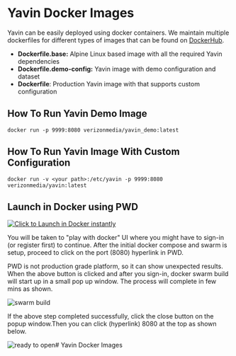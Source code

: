 # Yavin Docker Images
Yavin can be easily deployed using docker containers. We maintain multiple dockerfiles for different types of images that can be found on [DockerHub](https://hub.docker.com/repository/docker/verizonmedia/yavin/general).

- **Dockerfile.base:**  Alpine Linux based image with all the required Yavin dependencies
- **Dockerfile.demo-config:**  Yavin image with demo configuration and dataset
- **Dockerfile**:  Production Yavin image with that supports custom configuration

## How To Run Yavin Demo Image

```
docker run -p 9999:8080 verizonmedia/yavin_demo:latest
```
## How To Run Yavin Image With Custom Configuration

```
docker run -v <your path>:/etc/yavin -p 9999:8080 verizonmedia/yavin:latest
```
## Launch in Docker using PWD

[![Click to Launch in Docker instantly](https://raw.githubusercontent.com/play-with-docker/stacks/master/assets/images/button.png)](https://labs.play-with-docker.com/?stack=https://raw.githubusercontent.com/anupkumangodan/navi/pwd_1/container/docker/docker-compose.yml)

You will be taken to "play with docker" UI where you might have to sign-in (or register first) to continue.
After the initial docker compose and swarm is setup, proceed to click on the port (8080) hyperlink in PWD.

PWD is not production grade platform, so it can show unexpected results. When the above button is clicked and after you sign-in, docker swarm build will start up in a small pop up window. The process will complete in few mins as shown.

![swarm build](images/swarm_build.png)

If the above step completed successfully, click the close button on the popup window.Then you can click (hyperlink) 8080 at the top as shown below.

![ready to open](images/ready_open.png)# Yavin Docker Images
